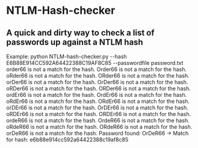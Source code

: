 # NTLM-Hash-checker
A quick and dirty way to check a list of passwords up against a NTLM hash
-----
Example:
python NTLM-hash-checker.py --hash E6B88E914CC592A64422388C19AF8C85 --passwordfile password.txt
order66 is not a match for the hash.
Order66 is not a match for the hash.
oRder66 is not a match for the hash.
ORder66 is not a match for the hash.
orDer66 is not a match for the hash.
OrDer66 is not a match for the hash.
oRDer66 is not a match for the hash.
ORDer66 is not a match for the hash.
ordEr66 is not a match for the hash.
OrdEr66 is not a match for the hash.
oRdEr66 is not a match for the hash.
ORdEr66 is not a match for the hash.
orDEr66 is not a match for the hash.
OrDEr66 is not a match for the hash.
oRDEr66 is not a match for the hash.
ORDEr66 is not a match for the hash.
ordeR66 is not a match for the hash.
OrdeR66 is not a match for the hash.
oRdeR66 is not a match for the hash.
ORdeR66 is not a match for the hash.
orDeR66 is not a match for the hash.
Password found: OrDeR66 -> Match for hash: e6b88e914cc592a64422388c19af8c85

